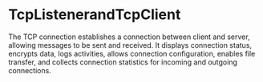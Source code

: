# TcpListenerandTcpClient
The TCP connection establishes a connection between client and server, allowing messages to be sent and received. It displays connection status, encrypts data, logs activities, allows connection configuration, enables file transfer, and collects connection statistics for incoming and outgoing connections.
